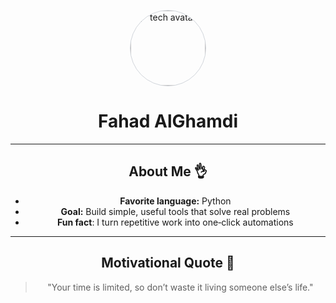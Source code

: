<div align="center">
  
<p align="center">
  <img src="https://api.dicebear.com/7.x/bottts-neutral/png?seed=Fahad&size=200&radius=50&backgroundType=gradientLinear&backgroundColor=b6e3f4,c0aede,d1d4f9" alt="tech avatar" width="120" style="border-radius:50%; border:1px solid #d1d5db;"/>
</p>

# Fahad AlGhamdi
---
## About Me 👌

* **Favorite language:** Python
* **Goal:** Build simple, useful tools that solve real problems
* **Fun fact**: I turn repetitive work into one‑click automations
---
## Motivational Quote 🧠

> "Your time is limited, so don’t waste it living someone else’s life." 

